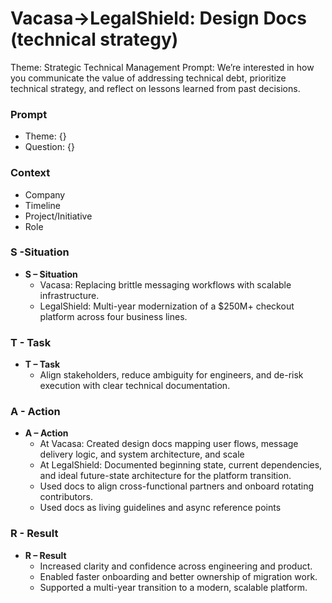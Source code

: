 # Vacasa→LegalShield: Design Docs (technical strategy)

Theme: Strategic Technical Management
Prompt: We’re interested in how you communicate the value of addressing technical debt, prioritize technical strategy, and reflect on lessons learned from past decisions.

### Prompt

- Theme: {}
- Question: {}

### Context

- Company
- Timeline
- Project/Initiative
- Role

### S -Situation

- **S – Situation**
    - Vacasa: Replacing brittle messaging workflows with scalable infrastructure.
    - LegalShield: Multi-year modernization of a $250M+ checkout platform across four business lines.

### T - Task

- **T – Task**
    - Align stakeholders, reduce ambiguity for engineers, and de-risk execution with clear technical documentation.

### A - Action

- **A – Action**
    - At Vacasa: Created design docs mapping user flows, message delivery logic, and system architecture, and scale
    - At LegalShield: Documented beginning state, current dependencies, and ideal future-state architecture for the platform transition.
    - Used docs to align cross-functional partners and onboard rotating contributors.
    - Used docs as living guidelines and async reference points

### R - Result

- **R – Result**
    - Increased clarity and confidence across engineering and product.
    - Enabled faster onboarding and better ownership of migration work.
    - Supported a multi-year transition to a modern, scalable platform.